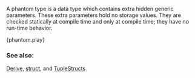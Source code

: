 A phantom type is a data type which contains extra hidden
generic parameters. These extra parameters hold no storage values.
They are checked statically at compile time and only
at compile time; they have no run-time behavior.

{phantom.play}

### See also:

[Derive](http://rustbyexample.com/trait/derive.html),
[struct](http://rustbyexample.com/structs.html), and
[TupleStructs](http://rustbyexample.com/structs.html)
